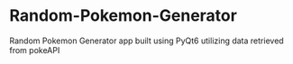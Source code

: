 # Random-Pokemon-Generator

Random Pokemon Generator app built using PyQt6 utilizing data retrieved from pokeAPI
